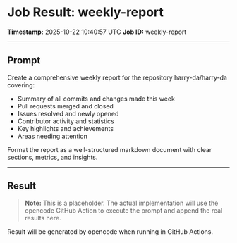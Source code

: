 # Job Result: weekly-report
**Timestamp:** 2025-10-22 10:40:57 UTC
**Job ID:** weekly-report

---

## Prompt
Create a comprehensive weekly report for the repository harry-da/harry-da covering:
- Summary of all commits and changes made this week
- Pull requests merged and closed
- Issues resolved and newly opened
- Contributor activity and statistics
- Key highlights and achievements
- Areas needing attention

Format the report as a well-structured markdown document with clear sections, metrics, and insights.

---

## Result

> **Note:** This is a placeholder. The actual implementation will use the opencode GitHub Action
> to execute the prompt and append the real results here.

Result will be generated by opencode when running in GitHub Actions.
